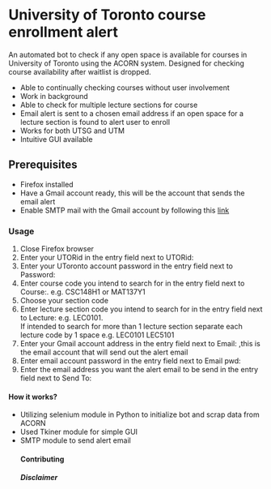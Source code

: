 <html>
<h1>University of Toronto course enrollment alert</h1>
<body>An automated bot to check if any open space is available for courses in University of Toronto using the ACORN system. Designed for checking course availability after waitlist is dropped.
<ul>
  <li>Able to continually checking courses without user involvement</li>
  <li>Work in background</li>
  <li>Able to check for multiple lecture sections for course</li>
  <li>Email alert is sent to a chosen email address if an open space for a lecture section is found to alert user to enroll</li>
  <li>Works for both UTSG and UTM</li>
  <li>Intuitive GUI available</li>
  <!-- Add picture -->
</ul>
</body>
<h2>Prerequisites</h2>
<body>
	<ul>
		<li>Firefox installed</li>
		<li>Have a Gmail account ready, this will be the account that sends the email alert</li>
		<li>Enable SMTP mail with the Gmail account by following this <a href="https://www.youtube.com/watch?v=D-NYmDWiFjU">link</a></li>
	</ul>
</body>
<h3>Usage</h3>
<body>
<ol>
  <li>Close Firefox browser</li>
  <li>Enter your UTORid in the entry field next to UTORid:</li>
  <li>Enter your UToronto account password in the entry field next to Password:</li>
  <li>Enter course code you intend to search for in the entry field next to Course:. e.g. CSC148H1 or MAT137Y1</li>
  <li>Choose your section code</li>
  <li>Enter lecture section code you intend to search for in the entry field next to Lecture: e.g. LEC0101.</li>
  If intended to search for more than 1 lecture section separate each lecture code by 1 space e.g. LEC0101 LEC5101
  <li>Enter your Gmail account address in the entry field next to Email: ,this is the email account that will send out the alert email</li>
  <li>Enter email account password in the entry field next to Email pwd: </li>
  <li>Enter the email address you want the alert email to be send in the entry field next to Send To:</li>
</ol>
</body>
<h4>How it works?</h4>
<ul>
	<li>Utilizing selenium module in Python to initialize bot and scrap data from ACORN</li> 
	<li>Used Tkiner module for simple GUI</li>
	<li>SMTP module to send alert email</li>
<h4>Contributing</h4>
<h5>Disclaimer</h5>
</html>
